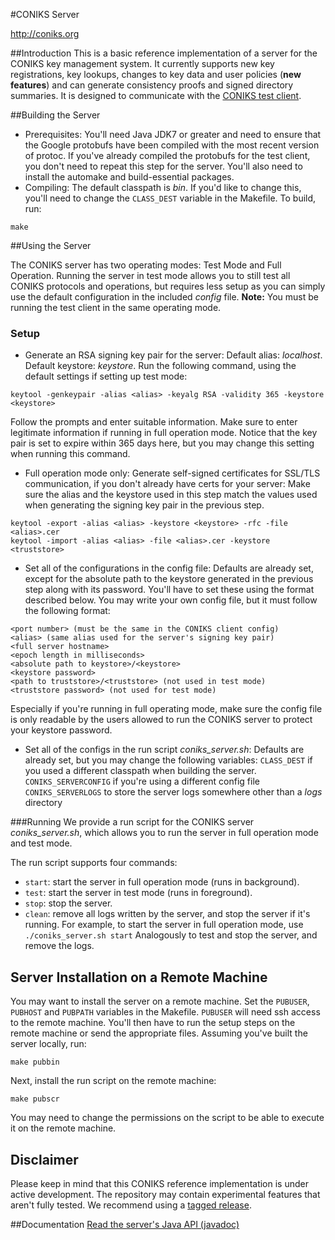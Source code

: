 #CONIKS Server

http://coniks.org

##Introduction
This is a basic reference implementation of a server for the CONIKS key management system. It currently supports new key registrations, key lookups, changes to key data and user policies (**new features**) and can generate consistency proofs and signed directory summaries. It is designed to communicate with the [CONIKS test client](https://github.com/coniks-sys/coniks-ref-implementation/tree/master/coniks_test_client).

##Building the Server
- Prerequisites:
You'll need Java JDK7 or greater and need to ensure that the Google protobufs have been compiled with the most recent version of protoc. If you've already compiled the protobufs for the test client, you don't need
to repeat this step for the server.
You'll also need to install the automake and build-essential packages.
- Compiling:
The default classpath is *bin*. If you'd like to change this, you'll need to change the ```CLASS_DEST``` 
variable in the Makefile. To build, run:
```
make 
```

##Using the Server

The CONIKS server has two operating modes: Test Mode and Full Operation. 
Running the server in test mode allows you to still test all CONIKS protocols and operations,
but requires less setup as you can simply use the default configuration in the included *config* file.
**Note:** You must be running the test client in the same operating mode.

### Setup
- Generate an RSA signing key pair for the server:
Default alias: *localhost*. Default keystore: *keystore*.
Run the following command, using the default settings if setting up test mode:
```
keytool -genkeypair -alias <alias> -keyalg RSA -validity 365 -keystore <keystore>
```
Follow the prompts and enter suitable information. Make sure to enter legitimate information if running
in full operation mode. Notice that the key pair is set to expire within 365 days here, but you may 
change this setting when running this command.
- Full operation mode only: Generate self-signed certificates for SSL/TLS communication, 
if you don't already have certs for your server:
Make sure the alias and the keystore used in this step match the values used when generating the 
signing key pair in the previous step.
```
keytool -export -alias <alias> -keystore <keystore> -rfc -file <alias>.cer
keytool -import -alias <alias> -file <alias>.cer -keystore <truststore>
```
- Set all of the configurations in the config file:
Defaults are already set, except for the absolute path to the keystore generated in the 
previous step along with its password. You'll have to set these using the format
described below.
You may write your own config file, but it must follow the following format:
```
<port number> (must be the same in the CONIKS client config)
<alias> (same alias used for the server's signing key pair)
<full server hostname>
<epoch length in milliseconds>
<absolute path to keystore>/<keystore>
<keystore password>
<path to truststore>/<truststore> (not used in test mode)
<truststore password> (not used for test mode)
```
Especially if you're running in full operating mode, make sure the config file is only readable 
by the users allowed to run the CONIKS server to protect your keystore password.
- Set all of the configs in the run script *coniks_server.sh*:
Defaults are already set, but you may change the following variables:
```CLASS_DEST``` if you used a different classpath when building the server.
```CONIKS_SERVERCONFIG``` if you're using a different config file
```CONIKS_SERVERLOGS``` to store the server logs somewhere other than a *logs* directory

###Running
We provide a run script for the CONIKS server *coniks_server.sh*, which allows you to run the server in
full operation mode and test mode.

The run script supports four commands: 
- ```start```: start the server in full operation mode (runs in background).
- ```test```: start the server in test mode (runs in foreground).
- ```stop```: stop the server.
- ```clean```: remove all logs written by the server, and stop the server if it's running.
For example, to start the server in full operation mode, use
```./coniks_server.sh start```
Analogously to test and stop the server, and remove the logs.

## Server Installation on a Remote Machine
You may want to install the server on a remote machine.
Set the ```PUBUSER```, ```PUBHOST``` and ```PUBPATH``` variables in the Makefile.
```PUBUSER``` will need ssh access to the remote machine.
You'll then have to run the setup steps on the remote machine or send the appropriate files.
Assuming you've built the server locally, run:
```
make pubbin
```
Next, install the run script on the remote machine:
```
make pubscr
```
You may need to change the permissions on the script to be able to execute it on the remote machine.

## Disclaimer
Please keep in mind that this CONIKS reference implementation is under active development. The repository may contain experimental features that aren't fully tested. We recommend using a [tagged release](https://github.com/citp/coniks-ref-implementation/releases).

##Documentation
[Read the server's Java API (javadoc)](https://coniks-sys.github.io/coniks-ref-implementation/org/coniks/coniks_server/package-summary.html)
